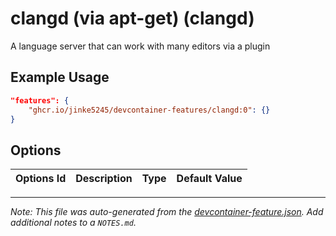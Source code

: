 
# clangd (via apt-get) (clangd)

A language server that can work with many editors via a plugin

## Example Usage

```json
"features": {
    "ghcr.io/jinke5245/devcontainer-features/clangd:0": {}
}
```

## Options

| Options Id | Description | Type | Default Value |
|-----|-----|-----|-----|




---

_Note: This file was auto-generated from the [devcontainer-feature.json](devcontainer-feature.json).  Add additional notes to a `NOTES.md`._
